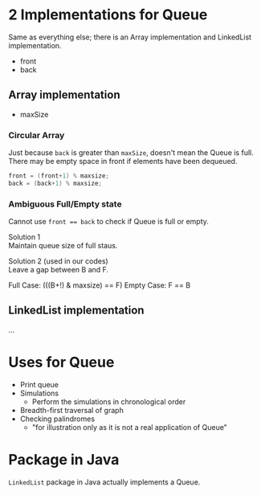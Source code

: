 # 2 Implementations for Queue
Same as everything else; there is an Array implementation and LinkedList implementation.
- front
- back

## Array implementation
- maxSize

### Circular Array
Just because `back` is greater than `maxSize`, doesn't mean the Queue is full.\
There may be empty space in front if elements have been dequeued. 

```java
front = (front+1) % maxsize;
back = (back+1) % maxsize;
```

### Ambiguous Full/Empty state
Cannot use `front == back` to check if Queue is full or empty.

Solution 1\
Maintain queue size of full staus.

Solution 2 (used in our codes)\
Leave a gap between B and F.

Full Case: (((B+!) & maxsize) == F)
Empty Case: F == B

## LinkedList implementation
...


# Uses for Queue
- Print queue
- Simulations
	- Perform the simulations in chronological order
- Breadth-first traversal of graph
- Checking palindromes 
	- "for illustration only as it is not a real application of Queue"

	
# Package in Java
`LinkedList` package in Java actually implements a Queue.